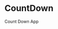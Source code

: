 # CountDown
 Count Down App
    
        
                                        
                                     
                                  
                          
                 
        
 
 
  
